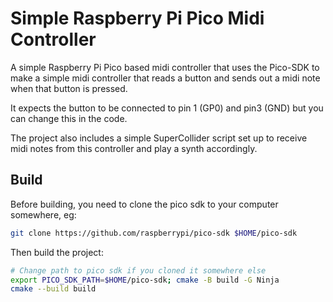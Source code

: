 # Simple Raspberry Pi Pico Midi Controller

A simple Raspberry Pi Pico based midi controller that uses the Pico-SDK to make a simple midi controller that reads a button and sends out a midi note when that button is pressed.

It expects the button to be connected to pin 1 (GP0) and pin3 (GND) but you can change this in the code.

The project also includes a simple SuperCollider script set up to receive midi notes from this controller and play a synth accordingly.

## Build

Before building, you need to clone the pico sdk to your computer somewhere, eg:

```bash
git clone https://github.com/raspberrypi/pico-sdk $HOME/pico-sdk
```
Then build the project:

```bash
# Change path to pico sdk if you cloned it somewhere else
export PICO_SDK_PATH=$HOME/pico-sdk; cmake -B build -G Ninja 
cmake --build build
```

